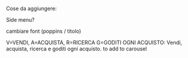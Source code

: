 Cose da aggiungere:

Side menu?

cambiare font (poppins / titolo)

V=VENDI, A=ACQUISTA, R=RICERCA G=GODITI OGNI ACQUISTO: Vendi, acquista, ricerca e goditi ogni acquisto. to add to carousel
